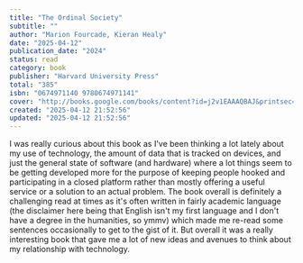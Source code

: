 ```yaml
---
title: "The Ordinal Society"
subtitle: ""
author: "Marion Fourcade, Kieran Healy"
date: "2025-04-12"
publication_date: "2024"
status: read
category: book
publisher: "Harvard University Press"
total: "385"
isbn: "0674971140 9780674971141"
cover: "http://books.google.com/books/content?id=j2v1EAAAQBAJ&printsec=frontcover&img=1&zoom=1&edge=curl&source=gbs_api"
created: "2025-04-12 21:52:56"
updated: "2025-04-12 21:52:56"
---
```



I was really curious about this book as I've been thinking a lot lately about
my use of technology, the amount of data that is tracked on devices, and just
the general state of software (and hardware) where a lot things seem to be
getting developed more for the purpose of keeping people hooked and
participating in a closed platform rather than mostly offering a useful service
or a solution to an actual problem. The book overall is definitely a
challenging read at times as it's often written in fairly academic language
(the disclaimer here being that English isn't my first language and I don't
have a degree in the humanities, so ymmv) which made me re-read some sentences
occasionally to get to the gist of it. But overall it was a really interesting
book that gave me a lot of new ideas and avenues to think about my relationship
with technology.
